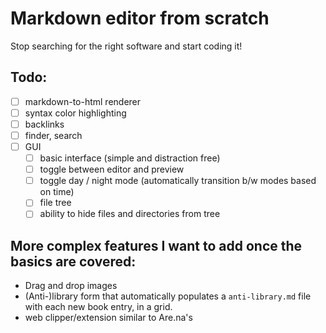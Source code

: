 # Markdown editor from scratch
Stop searching for the right software and start coding it!

## Todo:
- [ ] markdown-to-html renderer
- [ ] syntax color highlighting
- [ ] backlinks
- [ ] finder, search
- [ ] GUI
  - [ ] basic interface (simple and distraction free)
  - [ ] toggle between editor and preview
  - [ ] toggle day / night mode (automatically transition b/w modes based on time)
  - [ ] file tree
  - [ ] ability to hide files and directories from tree

## More complex features I want to add once the basics are covered:
- Drag and drop images
- (Anti-)library form that automatically populates a `anti-library.md` file with each new book entry, in a grid.
- web clipper/extension similar to Are.na's
